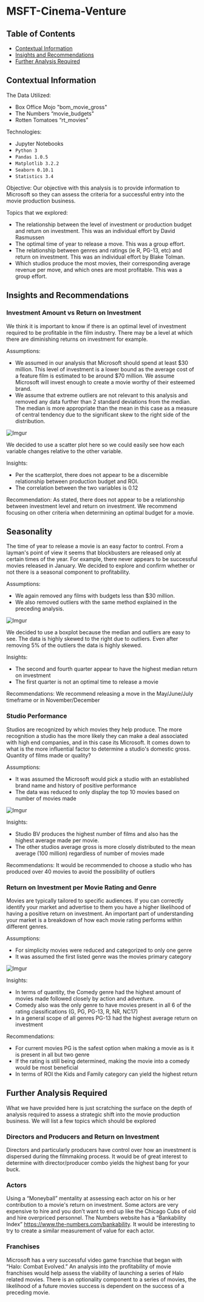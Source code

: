 # MSFT-Cinema-Venture
## Table of Contents
* [Contextual Information](#contextual-information)
* [Insights and Recommendations](#insights-and-recommendations)
* [Further Analysis Required](#further-analysis-required)

## Contextual Information
The Data Utilized:
* Box Office Mojo "bom_movie_gross"
* The Numbers “movie_budgets"
* Rotten Tomatoes “rt_movies”

Technologies:
* Jupyter Notebooks
* `Python 3`
* `Pandas 1.0.5`
* `Matplotlib 3.2.2`
* `Seaborn 0.10.1`
* `Statistics 3.4`

Objective: Our objective with this analysis is to provide information to Microsoft so they can assess the criteria for a successful entry into the movie production business. 

Topics that we explored: 
* The relationship between the level of investment or production budget and return on investment.  This was an individual effort by David Rasmussen
* The optimal time of year to release a move. This was a group effort.
* The relationship between genres and ratings (ie R, PG-13, etc) and return on investment. This was an individual effort by Blake Tolman.
* Which studios produce the most movies, their corresponding average revenue per move, and which ones are most profitable. This was a group effort.

## Insights and Recommendations

### Investment Amount vs Return on Investment

We think it is important to know if there is an optimal level of investment required to be profitable in the film industry.  There may be a level at which there are diminishing returns on investment for example.

Assumptions:
* We assumed in our analysis that Microsoft should spend at least $30 million.  This level of investment is a lower bound as the average cost of a feature film is estimated to be around $70 million.  We assume Microsoft will invest enough to create a movie worthy of their esteemed brand.
* We assume that extreme outliers are not relevant to this analysis and removed any data further than 2 standard deviations from the median. The median is more appropriate than the mean in this case as a measure of central tendency due to the significant skew to the right side of the distribution.

![Imgur](https://i.imgur.com/m9dRizk.png)

We decided to use a scatter plot here so we could easily see how each variable changes relative to the other variable. 

Insights:
* Per the scatterplot, there does not appear to be a discernible relationship between production budget and ROI.
* The correlation between the two variables is 0.12

Recommendation:
As stated, there does not appear to be a relationship between investment level and return on investment.  We recommend focusing on other criteria when determining an optimal budget for a movie.

## Seasonality

The time of year to release a movie is an easy factor to control.  From a layman's point of view it seems that blockbusters are released only at certain times of the year.  For example, there never appears to be successful movies released in January.  We decided to explore and confirm whether or not there is a seasonal component to profitability.

Assumptions:
* We again removed any films with budgets less than $30 million.   
* We also removed outliers with the same method explained in the preceding analysis. 

![Imgur](https://i.imgur.com/38Fy34P.png)

We decided to use a boxplot because the median and outliers are easy to see. The data is highly skewed to the right due to outliers.  Even after removing 5% of the outliers the data is highly skewed. 

Insights:
* The second and fourth quarter appear to have the highest median return on investment
* The first quarter is not an optimal time to release a movie

Recommendations:
We recommend releasing a move in the May/June/July timeframe or in November/December

### Studio Performance

Studios are recognized by which movies they help produce. The more recognition a studio has the more likely they can make a deal associated with high end companies, and in this case its Microsoft. It comes down to what is the more influential factor to determine a studio's domestic gross. Quantity of films made or quality?

Assumptions:
* It was assumed the Microsoft would pick a studio with an established brand name and history of positive performance 
* The data was reduced to only display the top 10 movies based on number of movies made

![Imgur](https://i.imgur.com/UTlbbAd.png)

Insights:
* Studio BV produces the highest number of films and also has the highest average made per movie. 
* The other studios average gross is more closely distributed to the mean average (100 million) regardless of number of movies made

Recommendations:
It would be recommended to choose a studio who has produced over 40 movies to avoid the possibility of outliers

### Return on Investment per Movie Rating and Genre

Movies are typically tailored to specific audiences. If you can correctly identify your market and advertise to them you have a higher likelihood of having a positive return on investment. An important part of understanding your market is a breakdown of how each movie rating performs within different genres.

Assumptions:
* For simplicity movies were reduced and categorized to only one genre
* It was assumed the first listed genre was the movies primary category

![Imgur](https://i.imgur.com/RcuVqKg.png)

Insights:
* In terms of quantity, the Comedy genre had the highest amount of movies made followed closely by action and adventure.
* Comedy also was the only genre to have movies present in all 6 of the rating classifications (G, PG, PG-13, R, NR, NC17)
* In a general scope of all genres PG-13 had the highest average return on investment

Recommendations:
* For current movies PG is the safest option when making a movie as  is it is present in all but two genre
* If the  rating is still being determined, making the movie into a comedy would be most beneficial
* In terms of ROI the Kids and Family category can yield the highest return 

## Further Analysis Required
What we have provided here is just scratching the surface on the depth of analysis required to assess a strategic shift into the movie production business.  We will list a few topics which should be explored

### Directors and Producers and Return on Investment
Directors and particularly producers have control over how an investment is dispersed during the filmmaking process.  It would be of great interest to determine with director/producer combo yields the highest bang for your buck.  

### Actors
Using a “Moneyball” mentality at assessing each actor on his or her contribution to a movie's return on investment.  Some actors are very expensive to hire and you don’t want to end up like the Chicago Cubs of old and hire overpriced personnel.  The Numbers website has a “Bankability Index” https://www.the-numbers.com/bankability. It would be interesting to try to create a similar measurement of value for each actor.

### Franchises
Microsoft has a very successful video game franchise that began with “Halo: Combat Evolved.”  An analysis into the profitability of movie franchises would help assess the viability of launching a series of Halo related movies.  There is an optionality component to a series of movies, the likelihood of a future movies success is dependent on the success of a preceding movie.
